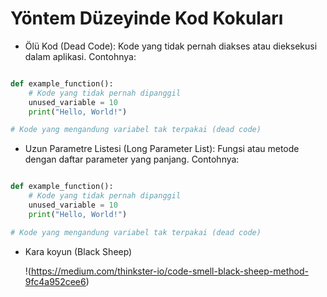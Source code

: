 #  Yöntem Düzeyinde Kod Kokuları


* Ölü Kod (Dead Code):
Kode yang tidak pernah diakses atau dieksekusi dalam aplikasi. Contohnya:

```python

def example_function():
    # Kode yang tidak pernah dipanggil
    unused_variable = 10
    print("Hello, World!")

# Kode yang mengandung variabel tak terpakai (dead code)
```

* Uzun Parametre Listesi (Long Parameter List):
Fungsi atau metode dengan daftar parameter yang panjang. Contohnya:
```python

def example_function():
    # Kode yang tidak pernah dipanggil
    unused_variable = 10
    print("Hello, World!")

# Kode yang mengandung variabel tak terpakai (dead code)
```

* Kara koyun (Black Sheep)

  !(https://medium.com/thinkster-io/code-smell-black-sheep-method-9fc4a952cee6)

